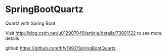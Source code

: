 # SpringBootQuartz
Quartz with Spring Boot

Visit <http://blog.csdn.net/u012907049/article/details/73801122> to see more details

github https://github.com/tjfy1992/SpringBootQuartz